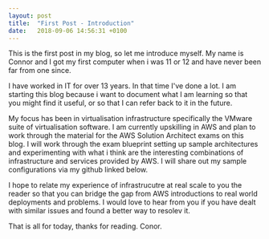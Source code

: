 ```yaml
---
layout: post
title:  "First Post - Introduction"
date:   2018-09-06 14:56:31 +0100
---
```


This is the first post in my blog, so let me introduce myself. My name is Connor and I got my first computer when i was 11 or 12 and have never been far from one since. 

I have worked in IT for over 13 years. In that time I've done a lot. I am starting this blog because i want to document what I am learning so that you might find it useful, or so that I can refer back to it in the future.

My focus has been in virtualisation infrastructure specifically the VMware suite of virtualisation software. I am currently upskilling in AWS and plan to work through the material for the AWS Solution Architect exams on this blog. I will work through the exam blueprint setting up sample architectures and experimenting with what i think are the interesting combinations of infrastructure and services provided by AWS. I will share out my sample configurations via my github linked below.

I hope to relate my experience of infrastrucutre at real scale to you the reader so that you can bridge the gap from AWS introductions to real world deployments and problems. I would love to hear from you if you have dealt with similar issues and found a better way to resolev it.

That is all for today, thanks for reading.
Conor.
